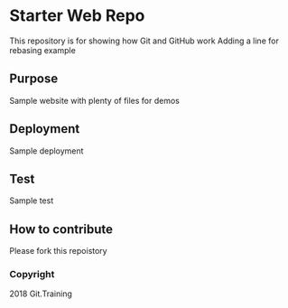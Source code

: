 # Starter Web Repo

This repository is for showing how Git and GitHub work
Adding a line for rebasing example


## Purpose

Sample website with plenty of files for demos

## Deployment

Sample deployment

## Test

Sample test

## How to contribute

Please fork this repoistory

### Copyright

2018 Git.Training

